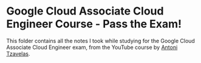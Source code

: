 # Google Cloud Associate Cloud Engineer Course - Pass the Exam!

This folder contains all the notes I took while studying for the Google Cloud Associate Cloud Engineer exam, from the YouTube course by [Antoni Tzavelas](https://youtu.be/jpno8FSqpc8?si=za6KHEWg60f_kkvx).